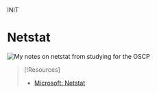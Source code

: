 INIT
# Netstat
![My notes on `netstat` from studying for the OSCP](../../OSCP/windows-privesc/enumeration/enumeration.md#`netstat`)

> [!Resources]
> - [Microsoft: Netstat](https://learn.microsoft.com/en-us/windows-server/administration/windows-commands/netstat)